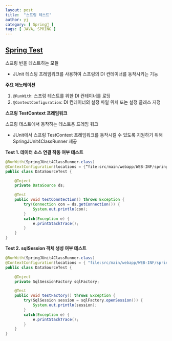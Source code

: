 ```yaml
---
layout: post
title:  "스프링 테스트"
author: yj
category: [ Spring🌱 ]
tags: [ JAVA, SPRING ]
---
```


## <a href="#">Spring Test</a>

스프링 빈을 테스트하는 모듈
- JUnit 테스팅 프레임워크를 사용하여 스프링의 DI 컨테이너를 동작시키는 기능

**주요 애노테이션**

1. `@RunWith`: 스프링 테스트를 위한 DI 컨테이너를 로딩
2. `@ContextConfiguration`: DI 컨테이너의 설정 파일 위치 또는 설정 클래스 지정

**스프링 TestContext 프레임워크**

스프링 테스트에서 동작하는 테스트용 프레임 워크
- JUnit에서 스프링 TestContext 프레임워크를 동작시킬 수 있도록 지원하기 위해 SpringJUnit4ClassRunner 제공

**Test 1. 데이터 소스 연결 작동 여부 테스트**

```java
@RunWith(SpringJUnit4ClassRunner.class)
@ContextConfiguration(locations = {“file:src/main/webapp/WEB-INF/spring/root-context.xml“ })
public class DataSourceTest {

    @Inject
    private DataSource ds;

    @Test
    public void testConntection() throws Exception {
        try(Connection con = ds.getConnection()) {
            System.out.println(con);
        }
        catch(Exception e) {
            e.printStackTrace();
        }
    }
}
```

**Test 2. sqlSession 객체 생성 여부 테스트**

```java
@RunWith(SpringJUnit4ClassRunner.class)
@ContextConfiguration(locations = { "file:src/main/webapp/WEB-INF/spring/root-context.xml" })
public class DataSourceTest {

    @Inject
    private SqlSessionFactory sqlFactory;

    @Test
    public void testFactory() throws Exception {
        try(SqlSession session = sqlFactory.openSession()) {
            System.out.println(session);
        }
        catch(Exception e) {
            e.printStackTrace();
        }
    }
}
```